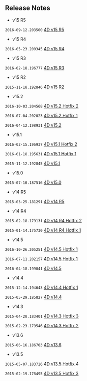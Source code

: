 Release Notes
-------------

* v15 R5

```2016-09-12.203500``` [4D v15 R5](https://github.com/4D-JP/release-notes/blob/master/v15/r5/README.md)

* v15 R4

```2016-05-23.200345``` [4D v15 R4](https://github.com/4D-JP/release-notes/blob/master/v15/r4/README.md)

* v15 R3

```2016-02-18.196777``` [4D v15 R3](https://github.com/4D-JP/release-notes/blob/master/v15/r3/README.md) 

* v15 R2

```2015-11-18.192846``` [4D v15 R2](https://github.com/4D-JP/release-notes/blob/master/v15/r2/README.md) 

* v15.2

```2016-10-03.204568``` [4D v15.2 Hotfix 2](https://github.com/4D-JP/release-notes/tree/master/v15/15.2/hf2/README.md)

```2016-07-04.202023``` [4D v15.2 Hotfix 1](https://github.com/4D-JP/release-notes/tree/master/v15/15.2/hf1/README.md)

```2016-04-12.198931``` [4D v15.2](https://github.com/4D-JP/release-notes/blob/master/v15/15.2/README.md)

* v15.1

```2016-02-15.196937``` [4D v15.1 Hotfix 2](https://github.com/4D-JP/release-notes/blob/master/v15/15.1/hf2/README.md)

```2016-01-18.195631``` [4D v15.1 Hotfix 1](https://github.com/4D-JP/release-notes/blob/master/v15/15.1/hf1/README.md)
 
```2015-11-12.192845``` [4D v15.1](https://github.com/4D-JP/release-notes/blob/master/v15/15.1/README.md)

* v15.0
 
```2015-07-10.187516``` [4D v15.0](https://github.com/4D-JP/release-notes/blob/master/v15/15.0/README.md) 

* v14 R5

```2015-03-25.181291``` [4D v14 R5](https://github.com/4D-JP/release-notes/blob/master/v14/r5/README.md) 

* v14 R4

```2015-02-18.179131``` [4D v14 R4 Hotfix 2](https://github.com/4D-JP/release-notes/blob/master/v14/r4/hf2/README.md) 

```2015-01-14.175730``` [4D v14 R4 Hotfix 1](https://github.com/4D-JP/release-notes/blob/master/v14/r4/hf1/README.md) 

* v14.5

```2016-10-26.205251``` [4D v14.5 Hotfix 1](https://github.com/4D-JP/release-notes/blob/master/v14/14.5/hf2/README.md) 

```2016-07-11.202157``` [4D v14.5 Hotfix 1](https://github.com/4D-JP/release-notes/blob/master/v14/14.5/hf1/README.md) 

```2016-04-18.199041``` [4D v14.5](https://github.com/4D-JP/release-notes/blob/master/v14/14.5/README.md) 

* v14.4

```2015-12-14.194643``` [4D v14.4 Hotfix 1](https://github.com/4D-JP/release-notes/blob/master/v14/14.4/hf1/README.md) 
 
```2015-05-29.185827``` [4D v14.4](https://github.com/4D-JP/release-notes/blob/master/v14/14.4/README.md) 

* v14.3

```2015-04-28.183401``` [4D v14.3 Hotfix 3](https://github.com/4D-JP/release-notes/blob/master/v14/14.3/hf3/README.md) 

```2015-02-23.179546``` [4D v14.3 Hotfix 2](https://github.com/4D-JP/release-notes/blob/master/v14/14.3/hf2/README.md) 

* v13.6

```2015-06-16.186703``` [4D v13.6](https://github.com/4D-JP/release-notes/blob/master/v13/13.6/README.md) 

* v13.5

```2015-05-07.183726``` [4D v13.5 Hotfix 4](https://github.com/4D-JP/release-notes/blob/master/v13/13.5/hf4/README.md) 

```2015-02-19.178495``` [4D v13.5 Hotfix 3](https://github.com/4D-JP/release-notes/blob/master/v13/13.5/hf3/README.md) 

